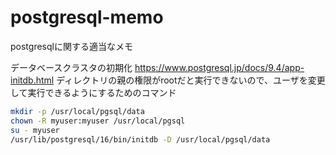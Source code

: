 # postgresql-memo
postgresqlに関する適当なメモ


データベースクラスタの初期化
https://www.postgresql.jp/docs/9.4/app-initdb.html
ディレクトリの親の権限がrootだと実行できないので、ユーザを変更して実行できるようにするためのコマンド
```sh
mkdir -p /usr/local/pgsql/data
chown -R myuser:myuser /usr/local/pgsql
su - myuser
/usr/lib/postgresql/16/bin/initdb -D /usr/local/pgsql/data
```
